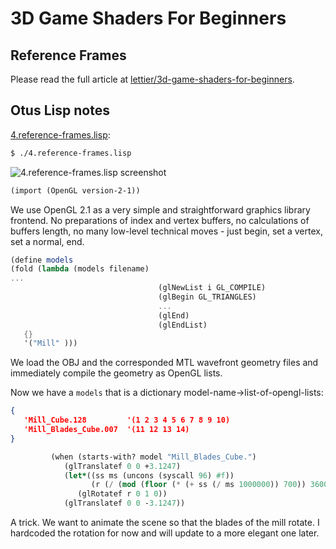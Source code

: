 # 3D Game Shaders For Beginners

## Reference Frames

Please read the full article at [lettier/3d-game-shaders-for-beginners](https://github.com/lettier/3d-game-shaders-for-beginners/blob/master/sections/reference-frames.md).

## Otus Lisp notes

[4.reference-frames.lisp](../4.reference-frames.lisp):
```bash
$ ./4.reference-frames.lisp
```

![4.reference-frames.lisp screenshot](https://i.imgur.com/gT2o8vm.gif)

```scheme
(import (OpenGL version-2-1))
```

We use OpenGL 2.1 as a very simple and straightforward graphics library frontend. No preparations of index and vertex buffers, no calculations of buffers length, no many low-level technical moves - just begin, set a vertex, set a normal, end.


```scheme
(define models
(fold (lambda (models filename)
...
                                 (glNewList i GL_COMPILE)
                                 (glBegin GL_TRIANGLES)
                                 ...
                                 (glEnd)
                                 (glEndList)
   {}
   '("Mill" )))
```

We load the OBJ and the corresponded MTL wavefront geometry files and immediately compile the geometry as OpenGL lists.

Now we have a `models` that is a dictionary model-name->list-of-opengl-lists:
```json
{
   'Mill_Cube.128         '(1 2 3 4 5 6 7 8 9 10)
   'Mill_Blades_Cube.007  '(11 12 13 14)
}
```

```scheme
         (when (starts-with? model "Mill_Blades_Cube.")
            (glTranslatef 0 0 +3.1247)
            (let*((ss ms (uncons (syscall 96) #f))
                  (r (/ (mod (floor (* (+ ss (/ ms 1000000)) 700)) 36000) 100)))
               (glRotatef r 0 1 0))
            (glTranslatef 0 0 -3.1247))
```

A trick. We want to animate the scene so that the blades of the mill rotate.
I hardcoded the rotation for now and will update to a more elegant one later.
